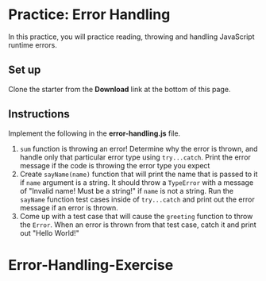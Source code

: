 # Practice: Error Handling

In this practice, you will practice reading, throwing and handling JavaScript
runtime errors.

## Set up

Clone the starter from the **Download** link at the bottom of this page.

## Instructions

Implement the following in the __error-handling.js__ file.

1. `sum` function is throwing an error! Determine why the error is thrown, and
   handle only that particular error type using `try...catch`. Print the error
   message if the code is throwing the error type you expect
2. Create `sayName(name)` function that will print the name that is passed to it
   if `name` argument is a string. It should throw a `TypeError` with a message
   of "Invalid name! Must be a string!" if `name` is not a string. Run the
   `sayName` function test cases inside of `try...catch` and print out the error
   message if an error is thrown.
3. Come up with a test case that will cause the `greeting` function to throw
   the `Error`. When an error is thrown from that test case, catch it and print
   out "Hello World!"
# Error-Handling-Exercise

